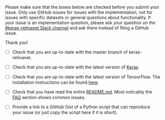 Please make sure that the boxes below are checked before you submit your issue. Only use GitHub issues for issues with the implementation, not for issues with specific datasets or general questions about functionality. If your issue is an implementation question, please ask your question on the [#keras-retinanet Slack channel](https://github.com/fizyr/keras-retinanet#discussions) and ask there instead of filing a GitHub issue.

Thank you!

- [ ] Check that you are up-to-date with the master branch of keras-retinanet.

- [ ] Check that you are up-to-date with the latest version of [Keras](https://github.com/keras-team/keras). 

- [ ] Check that you are up-to-date with the latest version of TensorFlow. The installation instructions can be found [here](https://www.tensorflow.org/get_started/os_setup).

- [ ] Check that you have read the entire [README.md](https://github.com/fizyr/keras-retinanet/README.md). Most noticably the [FAQ](https://github.com/fizyr/keras-retinanet#faq) section shows common issues.

- [ ] Provide a link to a GitHub Gist of a Python script that can reproduce your issue (or just copy the script here if it is short).
